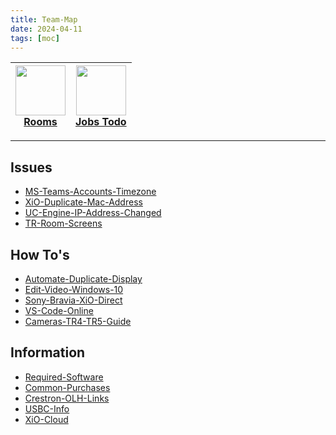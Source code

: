 ```yaml
---
title: Team-Map
date: 2024-04-11
tags: [moc]
---
```


<a href="00-Maps&Views/Rooms-HTML.md"><img width="80" src="https://img.icons8.com/?size=100&id=43215&format=png&color=000000"><br/>Rooms</a> | <a href="00-Maps&Views/Team-Projects-HTML.md"><img width="80" src="https://img.icons8.com/?size=100&id=10758&format=png&color=CCCCCC"><br/>Jobs Todo</a>
:---: | :---:

---

## Issues

<ul class="dataview list-view-ul"><li><span><a data-tooltip-position="top" aria-label="03-Resources/Issues/MS-Teams-Accounts-Timezone.md" data-href="03-Resources/Issues/MS-Teams-Accounts-Timezone.md" href="03-Resources/Issues/MS-Teams-Accounts-Timezone.md" class="internal-link" target="_blank" rel="noopener">MS-Teams-Accounts-Timezone</a></span></li><li><span><a data-tooltip-position="top" aria-label="03-Resources/Issues/XiO-Duplicate-Mac-Address.md" data-href="03-Resources/Issues/XiO-Duplicate-Mac-Address.md" href="03-Resources/Issues/XiO-Duplicate-Mac-Address.md" class="internal-link" target="_blank" rel="noopener">XiO-Duplicate-Mac-Address</a></span></li><li><span><a data-tooltip-position="top" aria-label="03-Resources/Issues/UC-Engine-IP-Address-Changed.md" data-href="03-Resources/Issues/UC-Engine-IP-Address-Changed.md" href="03-Resources/Issues/UC-Engine-IP-Address-Changed.md" class="internal-link" target="_blank" rel="noopener">UC-Engine-IP-Address-Changed</a></span></li><li><span><a data-tooltip-position="top" aria-label="03-Resources/Issues/TR-Room-Screens.md" data-href="03-Resources/Issues/TR-Room-Screens.md" href="03-Resources/Issues/TR-Room-Screens.md" class="internal-link" target="_blank" rel="noopener">TR-Room-Screens</a></span></li></ul>



## How To's
<ul class="dataview list-view-ul"><li><span><a data-tooltip-position="top" aria-label="03-Resources/FAQ/Automate-Duplicate-Display.md" data-href="03-Resources/FAQ/Automate-Duplicate-Display.md" href="03-Resources/FAQ/Automate-Duplicate-Display.md" class="internal-link" target="_blank" rel="noopener">Automate-Duplicate-Display</a></span></li><li><span><a data-tooltip-position="top" aria-label="03-Resources/FAQ/Edit-Video-Windows-10.md" data-href="03-Resources/FAQ/Edit-Video-Windows-10.md" href="03-Resources/FAQ/Edit-Video-Windows-10.md" class="internal-link" target="_blank" rel="noopener">Edit-Video-Windows-10</a></span></li><li><span><a data-tooltip-position="top" aria-label="03-Resources/FAQ/Sony-Bravia-XiO-Direct.md" data-href="03-Resources/FAQ/Sony-Bravia-XiO-Direct.md" href="03-Resources/FAQ/Sony-Bravia-XiO-Direct.md" class="internal-link" target="_blank" rel="noopener">Sony-Bravia-XiO-Direct</a></span></li><li><span><a data-tooltip-position="top" aria-label="03-Resources/FAQ/VS-Code-Online.md" data-href="03-Resources/FAQ/VS-Code-Online.md" href="03-Resources/FAQ/VS-Code-Online.md" class="internal-link" target="_blank" rel="noopener">VS-Code-Online</a></span></li><li><span><a data-tooltip-position="top" aria-label="03-Resources/FAQ/Cameras-TR4-TR5-Guide.md" data-href="03-Resources/FAQ/Cameras-TR4-TR5-Guide.md" href="03-Resources/FAQ/Cameras-TR4-TR5-Guide.md" class="internal-link" target="_blank" rel="noopener">Cameras-TR4-TR5-Guide</a></span></li></ul>


## Information

<ul class="dataview list-view-ul"><li><span><a data-tooltip-position="top" aria-label="03-Resources/FAQ/Required-Software.md" data-href="03-Resources/FAQ/Required-Software.md" href="03-Resources/FAQ/Required-Software.md" class="internal-link" target="_blank" rel="noopener">Required-Software</a></span></li><li><span><a data-tooltip-position="top" aria-label="03-Resources/FAQ/Common-Purchases.md" data-href="03-Resources/FAQ/Common-Purchases.md" href="03-Resources/FAQ/Common-Purchases.md" class="internal-link" target="_blank" rel="noopener">Common-Purchases</a></span></li><li><span><a data-tooltip-position="top" aria-label="03-Resources/FAQ/Crestron-OLH-Links.md" data-href="03-Resources/FAQ/Crestron-OLH-Links.md" href="03-Resources/FAQ/Crestron-OLH-Links.md" class="internal-link" target="_blank" rel="noopener">Crestron-OLH-Links</a></span></li><li><span><a data-tooltip-position="top" aria-label="03-Resources/FAQ/USBC-Info.md" data-href="03-Resources/FAQ/USBC-Info.md" href="03-Resources/FAQ/USBC-Info.md" class="internal-link" target="_blank" rel="noopener">USBC-Info</a></span></li><li><span><a data-tooltip-position="top" aria-label="03-Resources/FAQ/XiO-Cloud.md" data-href="03-Resources/FAQ/XiO-Cloud.md" href="03-Resources/FAQ/XiO-Cloud.md" class="internal-link" target="_blank" rel="noopener">XiO-Cloud</a></span></li></ul>